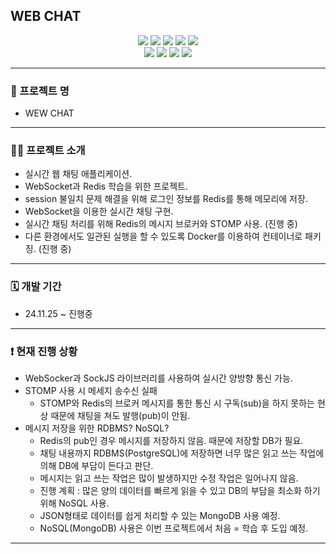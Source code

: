 WEB CHAT
------

<div align="center">
  <img src="https://img.shields.io/badge/java-007396?style=for-the-badge&logo=OpenJDK&logoColor=white">
  <img src="https://img.shields.io/badge/spring-6DB33F?style=for-the-badge&logo=spring&logoColor=white">
  <img src="https://img.shields.io/badge/apachemaven-C71A36?style=for-the-badge&logo=apachemaven&logoColor=white">
  <img src="https://img.shields.io/badge/postgresql-4169E1?style=for-the-badge&logo=postgresql&logoColor=white">
  <img src="https://img.shields.io/badge/apachetomcat-F8DC75?style=for-the-badge&logo=apachetomcat&logoColor=black"><br>
  <img src="https://img.shields.io/badge/mybatis-F80000?style=for-the-badge">
  <img src="https://img.shields.io/badge/redis-FF4438?style=for-the-badge&logo=redis&logoColor=white">
  <img src="https://img.shields.io/badge/intellijidea-181717?style=for-the-badge&logo=intellijidea&logoColor=white">
  <img src="https://img.shields.io/badge/github-181717?style=for-the-badge&logo=github&logoColor=white">
</div>

----
### **🙌 프로젝트 명**

- WEW CHAT
  
----

### **🙋‍♀️ 프로젝트 소개**

- 실시간 웹 채팅 애플리케이션.
- WebSocket과 Redis 학습을 위한 프로젝트.
- session 불일치 문제 해결을 위해 로그인 정보를 Redis를 통해 메모리에 저장.
- WebSocket을 이용한 실시간 채팅 구현.
- 실시간 채팅 처리를 위해 Redis의 메시지 브로커와 STOMP 사용. (진행 중)
- 다른 환경에서도 일관된 실행을 할 수 있도록 Docker를 이용하여 컨테이너로 패키징. (진행 중)

----
### **🗓 개발 기간**

- 24.11.25 ~ 진행중
  
----

### **❗ 현재 진행 상황**

- WebSocker과 SockJS 라이브러리를 사용하여 실시간 양방향 통신 가능.
- STOMP 사용 시 메세지 송수신 실패
   - STOMP와 Redis의 브로커 메시지를 통한 통신 시 구독(sub)을 하지 못하는 현상 때문에 채팅을 쳐도 발행(pub)이 안됨.
- 메시지 저장을 위한 RDBMS? NoSQL?
   - Redis의 pub인 경우 메시지를 저장하지 않음. 때문에 저장할 DB가 필요.
   - 채팅 내용까지 RDBMS(PostgreSQL)에 저장하면 너무 많은 읽고 쓰는 작업에 의해 DB에 부담이 든다고 판단.
   - 메시지는 읽고 쓰는 작업은 많이 발생하지만 수정 작업은 일어나지 않음.
   - 진행 계획 : 많은 양의 데이터를 빠르게 읽을 수 있고 DB의 부담을 최소화 하기 위해 NoSQL 사용.
   - JSON형태로 데이터를 쉽게 처리할 수 있는 MongoDB 사용 예정.
   - NoSQL(MongoDB) 사용은 이번 프로젝트에서 처음 = 학습 후 도입 예정.
  
----

